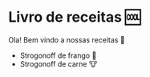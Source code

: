 # Livro de receitas :cool:

Ola! Bem vindo a nossas receitas :wave:

- Strogonoff de frango :chicken:
- Strogonoff de carne :cow:

